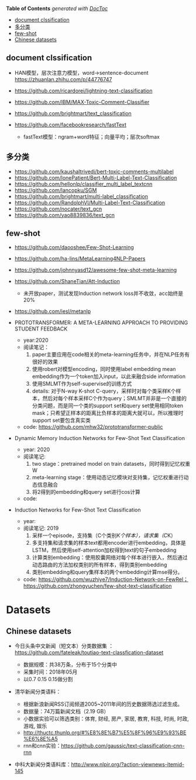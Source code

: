 <!-- START doctoc generated TOC please keep comment here to allow auto update -->
<!-- DON'T EDIT THIS SECTION, INSTEAD RE-RUN doctoc TO UPDATE -->
**Table of Contents**  *generated with [DocToc](https://github.com/thlorenz/doctoc)*

- [document clssification](#document-clssification)
- [多分类](#%E5%A4%9A%E5%88%86%E7%B1%BB)
- [few-shot](#few-shot)
- [Chinese datasets](#chinese-datasets)

<!-- END doctoc generated TOC please keep comment here to allow auto update -->



## document clssification
- HAN模型，层次注意力模型，word->sentence-document https://zhuanlan.zhihu.com/p/44776747

- https://github.com/ricardorei/lightning-text-classification
- https://github.com/IBM/MAX-Toxic-Comment-Classifier
- https://github.com/brightmart/text_classification
- https://github.com/facebookresearch/fastText
  - fastText模型：ngram+word特征；向量平均；层次softmax

## 多分类
- https://github.com/kaushaltrivedi/bert-toxic-comments-multilabel
- https://github.com/lonePatient/Bert-Multi-Label-Text-Classification
- https://github.com/hellonlp/classifier_multi_label_textcnn
- https://github.com/lancopku/SGM
- https://github.com/brightmart/multi-label_classification
- https://github.com/RandolphVI/Multi-Label-Text-Classification
- https://github.com/nocater/text_gcn
- https://github.com/yao8839836/text_gcn


## few-shot

- https://github.com/daooshee/Few-Shot-Learning
- https://github.com/ha-lins/MetaLearning4NLP-Papers
- https://github.com/johnnyasd12/awesome-few-shot-meta-learning

- https://github.com/ShaneTian/Att-Induction
  - 未开放paper，测试发现Induction network loss并不收敛，acc始终是20%
- https://github.com/iesl/metanlp


- PROTOTRANSFORMER: A META-LEARNING APPROACH TO PROVIDING STUDENT FEEDBACK
  - year:2020
  - 阅读笔记：
    1. paper主要应用在code相关的meta-learning任务中，并在NLP任务有很好的效果
    2. 使用robert对模型encoding，同时使用label embedding mean embedding作为一个token加入input，以此来融合side information
    3. 使用SMLMT作为self-supervise的训练方式
    4. details: 对于N-way K-shot C-query，采样时对每个类采样K个样本，然后对每个样本采样C个作为query；SMLMT并非是一个直接的分类问题，而是同一个类的support set和query set使用相同token mask；只希望正样本的距离比负样本的距离大就可以，所以推理时support set要包含真实类
  - code: https://github.com/mhw32/prototransformer-public

- Dynamic Memory Induction Networks for Few-Shot Text Classification
  - year: 2020
  - 阅读笔记: 
    1. two stage：pretrained model on train datasets，同时得到记忆权重W
    2. meta-learning stage：使用动态记忆模块对支持集，记忆权重进行动态信息融合
    3. 将2得到的embedding和query set进行cos计算
  - code: 

- Induction Networks for Few-Shot Text Classification
  - year: 
  - 阅读笔记: 2019
    1. 采样一个episode，支持集（C个类别*K个样本），请求集（C*K）
    2. 多支持集和请求集的样本text都用encoder进行embedding，具体是LSTM，然后使用self-attention加权得到text的句子embedding
    3. 计算类别embedding：使用胶囊网络对每个样本进行嵌入，然后通过动态路由的方法加权类别的所有样本，得到类别embedding
    4. 类别embedding和query集样本的两个embedding计算mse得分。
  - code: https://github.com/wuzhiye7/Induction-Network-on-FewRel；https://github.com/zhongyuchen/few-shot-text-classification


# Datasets
## Chinese datasets

- 今日头条中文新闻（短文本）分类数据集 ：https://github.com/fateleak/toutiao-text-classfication-dataset
  - 数据规模：共38万条，分布于15个分类中
  - 采集时间：2018年05月
  - 以0.7 0.15 0.15做分割
  
- 清华新闻分类语料：
  - 根据新浪新闻RSS订阅频道2005~2011年间的历史数据筛选过滤生成。
  - 数据量：74万篇新闻文档（2.19 GB）
  - 小数据实验可以筛选类别：体育, 财经, 房产, 家居, 教育, 科技, 时尚, 时政, 游戏, 娱乐
  - http://thuctc.thunlp.org/#%E8%8E%B7%E5%8F%96%E9%93%BE%E6%8E%A5
  - rnn和cnn实验：https://github.com/gaussic/text-classification-cnn-rnn
  
- 中科大新闻分类语料库：http://www.nlpir.org/?action-viewnews-itemid-145